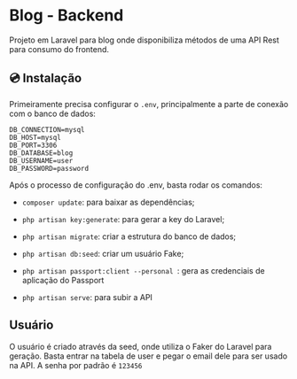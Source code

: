 # Blog - Backend

Projeto em Laravel para blog onde disponibiliza métodos de uma API Rest para consumo do frontend.

## 💿 Instalação

Primeiramente precisa configurar o `.env`, principalmente a parte de conexão com o banco de dados:

```
DB_CONNECTION=mysql
DB_HOST=mysql
DB_PORT=3306
DB_DATABASE=blog
DB_USERNAME=user
DB_PASSWORD=password
```

Após o processo de configuração do .env, basta rodar os comandos:

- `composer update`: para baixar as dependências;


- `php artisan key:generate`: para gerar a key do Laravel;


- `php artisan migrate`: criar a estrutura do banco de dados;


- `php artisan db:seed`: criar um usuário Fake;


- `php artisan passport:client --personal `: gera as credenciais de aplicação do Passport


- `php artisan serve`: para subir a API


## Usuário

O usuário é criado através da seed, onde utiliza o Faker do Laravel para geração. Basta entrar na tabela de user e pegar o email dele para ser usado na API. 
A senha por padrão é `123456`
